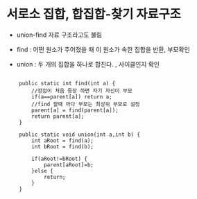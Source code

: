 # 서로소 집합, 합집합-찾기 자료구조 

- union-find 자료 구조라고도 불림

- find : 어떤 원소가 주어졌을 때 이 원소가 속한 집합을 반환, 부모확인

- union : 두 개의 집합을 하나로 합친다. , 사이클인지 확인

<pre>
<code>
    public static int find(int a) {
		//정점이 처음 등장 하면 자기 자신이 부모
		if(a==parent[a]) return a;
		//find 할때 마다 부모는 최상위 부모로 설정
		parent[a] = find(parent[a]);
		return parent[a];
	}
	
	public static void union(int a,int b) {
		int aRoot = find(a);
		int bRoot = find(b);
		
		if(aRoot!=bRoot) {
			parent[aRoot]=b;
		}else {
			return;
		}
	}

</code>
</pre>



